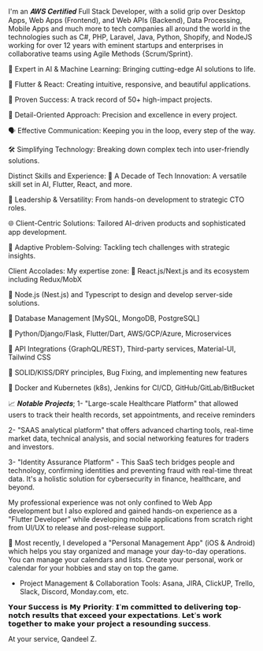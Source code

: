 I'm an 𝑨𝑾𝑺 𝑪𝒆𝒓𝒕𝒊𝒇𝒊𝒆𝒅 Full Stack Developer, with a solid grip over Desktop Apps, Web Apps (Frontend), and Web APIs (Backend), Data Processing, Mobile Apps and much more to tech companies all around the world in the technologies such as C#, PHP, Laravel, Java, Python, Shopify, and NodeJS working for over 12 years with eminent startups and enterprises in collaborative teams using Agile Methods {​​​​​Scrum/Sprint}​​​​​.

🧠 Expert in AI & Machine Learning: Bringing cutting-edge AI solutions to life.

📱 Flutter & React: Creating intuitive, responsive, and beautiful applications.

🌟 Proven Success: A track record of 50+ high-impact projects.

🎯 Detail-Oriented Approach: Precision and excellence in every project.

🗣️ Effective Communication: Keeping you in the loop, every step of the way.

🛠️ Simplifying Technology: Breaking down complex tech into user-friendly solutions.

Distinct Skills and Experience:
💼 A Decade of Tech Innovation: A versatile skill set in AI, Flutter, React, and more.

🚀 Leadership & Versatility: From hands-on development to strategic CTO roles.

🌐 Client-Centric Solutions: Tailored AI-driven products and sophisticated app development.

🧩 Adaptive Problem-Solving: Tackling tech challenges with strategic insights.

Client Accolades:
My expertise zone:
🚀 React.js/Next.js and its ecosystem including Redux/MobX

🚀 Node.js (Nest.js) and Typescript to design and develop server-side solutions.

🚀 Database Management [MySQL, MongoDB, PostgreSQL]

🚀 Python/Django/Flask, Flutter/Dart, AWS/GCP/Azure, Microservices

🚀 API Integrations {​​​​​GraphQL/REST}​​​​​, Third-party services, Material-UI, Tailwind CSS

🚀 SOLID/KISS/DRY principles, Bug Fixing, and implementing new features

🚀 Docker and Kubernetes (k8s), Jenkins for CI/CD, GitHub/GitLab/BitBucket

📈 𝑵𝒐𝒕𝒂𝒃𝒍𝒆 𝑷𝒓𝒐𝒋𝒆𝒄𝒕𝒔;
1- "Large-scale Healthcare Platform" that allowed users to track their health records, set appointments, and receive reminders

2- "SAAS analytical platform" that offers advanced charting tools, real-time market data, technical analysis, and social networking features for traders and investors.

3- "Identity Assurance Platform" - This SaaS tech bridges people and technology, confirming identities and preventing fraud with real-time threat data. It's a holistic solution for cybersecurity in finance, healthcare, and beyond.

My professional experience was not only confined to Web App development but I also explored and gained hands-on experience as a "Flutter Developer" while developing mobile applications from scratch right from UI/UX to release and post-release support.

🎯 Most recently, I developed a "Personal Management App" (iOS & Android) which helps you stay organized and manage your day-to-day operations. You can manage your calendars and lists. Create your personal, work or calendar for your hobbies and stay on top the game.

* Project Management & Collaboration Tools: Asana, JIRA, ClickUP, Trello, Slack, Discord, Monday.com, etc.

𝗬𝗼𝘂𝗿 𝗦𝘂𝗰𝗰𝗲𝘀𝘀 𝗶𝘀 𝗠𝘆 𝗣𝗿𝗶𝗼𝗿𝗶𝘁𝘆: 𝗜'𝗺 𝗰𝗼𝗺𝗺𝗶𝘁𝘁𝗲𝗱 𝘁𝗼 𝗱𝗲𝗹𝗶𝘃𝗲𝗿𝗶𝗻𝗴 𝘁𝗼𝗽-𝗻𝗼𝘁𝗰𝗵 𝗿𝗲𝘀𝘂𝗹𝘁𝘀 𝘁𝗵𝗮𝘁 𝗲𝘅𝗰𝗲𝗲𝗱 𝘆𝗼𝘂𝗿 𝗲𝘅𝗽𝗲𝗰𝘁𝗮𝘁𝗶𝗼𝗻𝘀. 𝗟𝗲𝘁'𝘀 𝘄𝗼𝗿𝗸 𝘁𝗼𝗴𝗲𝘁𝗵𝗲𝗿 𝘁𝗼 𝗺𝗮𝗸𝗲 𝘆𝗼𝘂𝗿 𝗽𝗿𝗼𝗷𝗲𝗰𝘁 𝗮 𝗿𝗲𝘀𝗼𝘂𝗻𝗱𝗶𝗻𝗴 𝘀𝘂𝗰𝗰𝗲𝘀𝘀.

At your service,
Qandeel Z.
